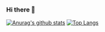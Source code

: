 ### Hi there 👋


[![Anurag's github stats](https://github-readme-stats.vercel.app/api?username=makeittrue&show_icons=true&theme=highcontrast)](https://github.com/anuraghazra/github-readme-stats)
[![Top Langs](https://github-readme-stats.vercel.app/api/top-langs/?username=makeittrue&layout=compact)](https://github.com/anuraghazra/github-readme-stats)
